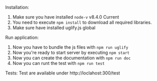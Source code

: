 Installation:
1. Make sure you have installed `node-v` v8.4.0 Current
2. You need to execute `npm install` to download all required libraries.
3. Make sure have installed uglify.js global

Run application:
1.  Now you have to bundle the js files with `npm run uglify`
2.  Now you're ready to start server by executing `npm start`
3.  Now you can create the documentation with `npm run doc`
4.  Now you can runt the test with `npm run test`

Tests:
Test are available under http://loclahost:300/test
